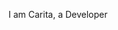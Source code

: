I am Carita, a Developer

<!---
Caritajoe18/Caritajoe18 is a ✨ special ✨ repository because its `README.md` (this file) appears on your GitHub profile.
You can click the Preview link to take a look at your changes.
--->
